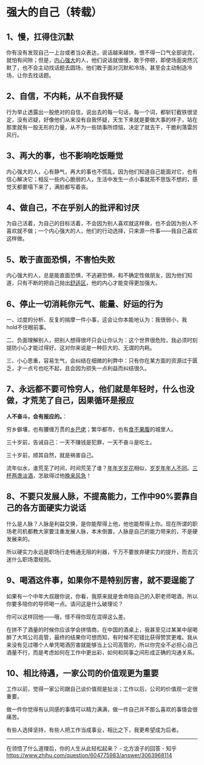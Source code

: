 # 强大的自己（转载）

## 1、慢，扛得住沉默

你有没有发现自己一上台或者当众表达，说话越来越快，恨不得一口气全部说完，就怕有间隙；但是，[内心强大](https://www.zhihu.com/search?q=%E5%86%85%E5%BF%83%E5%BC%BA%E5%A4%A7&search_source=Entity&hybrid_search_source=Entity&hybrid_search_extra=%7B%22sourceType%22%3A%22answer%22%2C%22sourceId%22%3A3063968114%7D)的人，他们说话就很慢，敢于停顿，即使场面突然沉默了，也不会主动找话题去圆场，他们敢于面对沉默和冷场，甚至会主动制造冷场，让你去找话题。

## 2、自信，不内耗，从不自我怀疑

行为举止透露出一股绝对的自信，说出去的每一句话，每一个词，都斩钉截铁很坚定，没有迟疑，好像他们从来没有自我怀疑，天生下来就是要做大事的样子，站在那里就有一股无形的力量，从不为一些琐事所烦恼，决定了就去干，干脆利落雷厉风行。

## 3、再大的事，也不影响吃饭睡觉

内心强大的人，心有静气，再大的事也不慌乱，因为他们知道自己能面对它，也有信心解决它；相反一些内心脆弱的人，生活中发生一点小事就茶不思饭不想的，感觉天都要塌下来了，满脸都写着丧。

## 4、**做自己**，不在乎别人的批评和讨厌

为自己活着，为自己的目标活着，不会因为别人喜欢就这样做，也不会因为别人不喜欢就不做；一个内心强大的人，他们的行动选择，只来源一件事——我自己喜欢这样做。

## 5、敢于**直面恐惧**，不害怕失败

内心强大的人，总是能直面恐惧，不逃避恐惧，和不确定性做朋友，因为他们知道，只有不断的把自己抛出[舒适区](https://www.zhihu.com/search?q=%E8%88%92%E9%80%82%E5%8C%BA&search_source=Entity&hybrid_search_source=Entity&hybrid_search_extra=%7B%22sourceType%22%3A%22answer%22%2C%22sourceId%22%3A3063968114%7D)，他的内心才能变得更加强大。

## 6、停止一切消耗你元气、能量、好运的行为

一、过度的分析、反复的揣摩一件小事，这会让你本能地认为：我很弱小，我hold不住眼前事。

二、负面理解别人，把别人想得很坏只会让你认为：这个世界很危险，我必须时刻提防小心才能过得好。这对你来说是一种巨大的、无谓的内耗。

三、小心思重，容易生气，会纠结在细微的利弊中：只有你在某方面的资源过于匮乏，才一点亏也吃不起，且会因为损失一点利益而纠结很久。

## 7、永远都不要可怜穷人，他们就是年轻时，什么也没做，才荒芜了自己，因果循环是报应

**人不奋斗，会有报应的。**：

穷乡僻壤，也有腰缠万贯的[乡巴佬](https://www.zhihu.com/search?q=%E4%B9%A1%E5%B7%B4%E4%BD%AC&search_source=Entity&hybrid_search_source=Entity&hybrid_search_extra=%7B%22sourceType%22%3A%22answer%22%2C%22sourceId%22%3A2337846570%7D)；繁华都市，也有[食不果腹](https://www.zhihu.com/search?q=%E9%A3%9F%E4%B8%8D%E6%9E%9C%E8%85%B9&search_source=Entity&hybrid_search_source=Entity&hybrid_search_extra=%7B%22sourceType%22%3A%22answer%22%2C%22sourceId%22%3A3063968114%7D)的城里人。

三十岁前，告诫自己：一天不赚钱是犯罪，一天不奋斗是吃土。

三十岁前，顺其自然，就是祸害自己。

流年似水，谁荒芜了时间，时间荒芜了谁？[年年岁岁花](https://www.zhihu.com/search?q=%E5%B9%B4%E5%B9%B4%E5%B2%81%E5%B2%81%E8%8A%B1&search_source=Entity&hybrid_search_source=Entity&hybrid_search_extra=%7B%22sourceType%22%3A%22answer%22%2C%22sourceId%22%3A3063968114%7D)相似，[岁岁年年人不同](https://www.zhihu.com/search?q=%E5%B2%81%E5%B2%81%E5%B9%B4%E5%B9%B4%E4%BA%BA%E4%B8%8D%E5%90%8C&search_source=Entity&hybrid_search_source=Entity&hybrid_search_extra=%7B%22sourceType%22%3A%22answer%22%2C%22sourceId%22%3A3063968114%7D)。[三杯两盏淡酒](https://www.zhihu.com/search?q=%E4%B8%89%E6%9D%AF%E4%B8%A4%E7%9B%8F%E6%B7%A1%E9%85%92&search_source=Entity&hybrid_search_source=Entity&hybrid_search_extra=%7B%22sourceType%22%3A%22answer%22%2C%22sourceId%22%3A3063968114%7D)，怎敌得过他[晚来风急](https://www.zhihu.com/search?q=%E6%99%9A%E6%9D%A5%E9%A3%8E%E6%80%A5&search_source=Entity&hybrid_search_source=Entity&hybrid_search_extra=%7B%22sourceType%22%3A%22answer%22%2C%22sourceId%22%3A3063968114%7D)！

## 8、不要只发展人脉，不提高能力，工作中90%要靠自己的各方面硬实力说话

什么是人脉？人脉是利益交换，是你能帮得上他，他也能帮得上你。现在所谓的职场老司机都教大家要注重发展人脉，本末倒置，人脉是自己的能力带来的，不是硬发展来的。

所以硬实力永远是职场行走畅通无阻的利器，千万不要放弃硬实力的提升，而去沉迷什么职场潜规则。

## 9、喝酒这件事，如果你不是特别厉害，就不要逞能了

如果有一个中年大叔跟你说，你看，我原来就是舍命陪自己的入职老师喝酒，所以你要多陪你的导师喝一点。请问这是什么破理论？

你可以这样回他——哦，怪不得你现在混得这么差。

在拼不了酒量的时候你应该学会拼情商，在中国的酒桌上，我甚至见过某某中层喝醉了大骂公司高管，最终的结果你可想而知，有时候不犯错比获得赞赏更难。我从来没有见过哪个人单凭喝酒厉害就能够当上公司高管的，所以你完全不必担心自己酒量不行，而是考虑如何在工作中更出彩，如何和同事之间形成正确的沟通关系。

## 10、相比待遇，一家公司的价值观更为重要

工作以前，觉得一家公司跟自己谈价值观是扯淡；工作以后，公司的价值观一定很重要。

做一件你觉得有认同感的事情可以精力满满，做一件自己并不那么喜欢的事情会很痛苦。

有些人选择坚持，有些人把工作当成事业，相比之下，我更希望成为后者。

---
在领悟了什么道理后，你的人生从此轻松起来？ - 北方浪子的回答 - 知乎 <https://www.zhihu.com/question/604775983/answer/3063968114>
